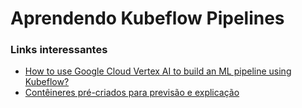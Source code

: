 # Aprendendo Kubeflow Pipelines

### Links interessantes
- [How to use Google Cloud Vertex AI to build an ML pipeline using Kubeflow?](https://medium.com/@outsidenoxvodafone/how-to-use-google-cloud-vertex-ai-to-build-a-ml-pipeline-using-kubeflow-de61efa26fb3)
- [Contêineres pré-criados para previsão e explicação](https://cloud.google.com/vertex-ai/docs/predictions/pre-built-containers?hl=pt-br#scikit-learn)
